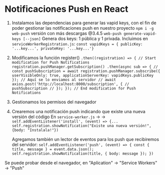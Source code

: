 # Notificaciones Push en React

1. Instalamos las dependencias para generar las vapid keys, con el fin de poder gestionar las notificaciones push en nuestro proyecto
   `npm i -g web-push` versión con más descargas @3.4.5
   `web-push generate-vapid-keys [--json]`
   Genera dos keys: 1 pública y 1 privada. Incluimos en `serviceWorkerRegistration.js`:
   `const vapidKeys = { publicKey: '...key...', privateKey: '...key...'}`

2. Modificamos la función register()
   `.then((registration) => {
// Start modification for Push Notifications
registration.pushManager.getSubscription()
.then(async sub => {
// const pushSubscription =
await registration.pushManager.subscribe({
userVisibleOnly: true,
applicationServerKey: vapidKeys.publicKey
});
// Aquí se lo enviamos al servidor
// await axios.post('http://localhost:8000/subscription', {
// pushSubscription
// });
});
// End modification for Push Notifications`

3. Gestionamos los permisos del navegador
4. Crearemos una notificación push indicando que existe una nueva versión del código
   En `service-worker.js` ->
   -> `self.addEventListener('install', (event) => {...`
   `self.registration.showNotification("Existe una nueva versión!", {body: "Instalala!"})`

   Agregamos también un lector de eventos para los push que recibiremos del servidor:
   `self.addEventListener('push', (event) => {
const { title, message } = event.data.json();
self.registration.showNotification(title, { body: message });
})`

Se puede probar desde el navegador, en "Aplication" -> "Service Workers" -> "Push"